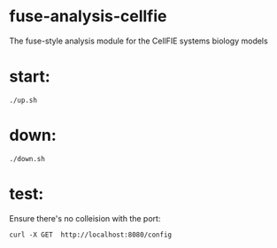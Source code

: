 # fuse-analysis-cellfie
The fuse-style analysis module for the CellFIE systems biology models

# start:
```
./up.sh
```

# down:
```
./down.sh
```

# test:

Ensure there's no colleision with the port:
```
curl -X GET  http://localhost:8080/config
```